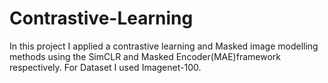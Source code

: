 # Contrastive-Learning
In this project I applied a contrastive learning and Masked image modelling methods using the SimCLR and Masked Encoder(MAE)framework respectively.
For Dataset I used Imagenet-100.

